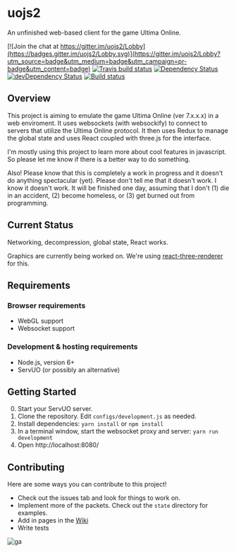 # uojs2


An unfinished web-based client for the game Ultima Online.

[![Join the chat at https://gitter.im/uojs2/Lobby](https://badges.gitter.im/uojs2/Lobby.svg)](https://gitter.im/uojs2/Lobby?utm_source=badge&utm_medium=badge&utm_campaign=pr-badge&utm_content=badge)
[![Travis build status](https://travis-ci.org/kevinhikaruevans/uojs2.svg?branch=master)](https://travis-ci.org/kevinhikaruevans/uojs2)
[![Dependency Status](https://david-dm.org/kevinhikaruevans/uojs2.svg)](https://david-dm.org/kevinhikaruevans/uojs2)
[![devDependency Status](https://david-dm.org/kevinhikaruevans/uojs2/dev-status.svg)](https://david-dm.org/kevinhikaruevans/uojs2#info=devDependencies)
[![Build status](https://ci.appveyor.com/api/projects/status/o36x2d6fef7b282a/branch/master?svg=true)](https://ci.appveyor.com/project/kevinhikaruevans/uojs2/branch/master)

## Overview

This project is aiming to emulate the game Ultima Online (ver 7.x.x.x) in a web enviroment. It uses websockets (with websockify) to connect to servers that utilize the Ultima Online protocol. It then uses Redux to manage the global state and uses React coupled with three.js for the interface.


I'm mostly using this project to learn more about cool features in javascript. So please let me know if there is a better way to do something.

Also! Please know that this is completely a work in progress and it doesn't do anything spectacular (yet). Please don't tell me that it doesn't work. I know it doesn't work. It will be finished one day, assuming that I don't (1) die in an accident, (2) become homeless, or (3) get burned out from programming.

## Current Status

Networking, decompression, global state, React works.

Graphics are currently being worked on. We're using [react-three-renderer](https://github.com/toxicFork/react-three-renderer) for this.

## Requirements

### Browser requirements

* WebGL support
* Websocket support

### Development & hosting requirements

* Node.js, version 6+
* ServUO (or possibly an alternative)


## Getting Started

0. Start your ServUO server.
1. Clone the repository. Edit `configs/development.js` as needed.
2. Install dependencies: `yarn install` or `npm install`
3. In a terminal window, start the websocket proxy and server: `yarn run development`
4. Open http://localhost:8080/

## Contributing

Here are some ways you can contribute to this project!

* Check out the issues tab and look for things to work on.
* Implement more of the packets. Check out the `state` directory for examples. 
* Add in pages in the [Wiki](https://github.com/kevinhikaruevans/uojs2/wiki)
* Write tests

![ga](https://ga-beacon.appspot.com/UA-38326743-3/welcome-page?pixel)

[SUO]: https://github.com/ServUO/ServUO
